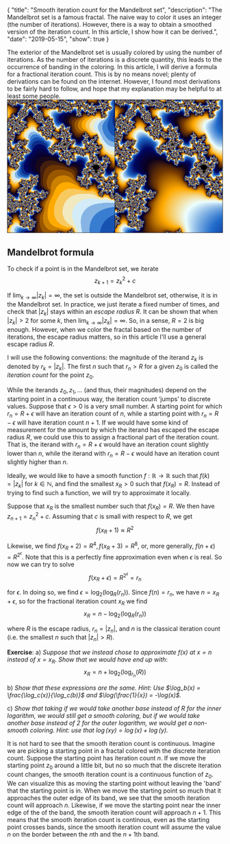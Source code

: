{
    "title": "Smooth iteration count for the Mandelbrot set",
    "description": "The Mandelbrot set is a famous fractal. The naive way to color it uses an integer (the number of iterations). However, there is a way to obtain a smoothed version of the iteration count. In this article, I show how it can be derived.",
    "date": "2019-05-15",
    "show": true
}


The exterior of the Mandelbrot set is usually colored by using the number of iterations. As the number of iterations is a discrete quantity, this leads to the occurrence of banding in the coloring. In this article, I will derive a formula for a fractional iteration count. This is by no means novel; plenty of derivations can be found on the internet. However, I found most derivations to be fairly hard to follow, and hope that my explanation may be helpful to at least some people.
![Comparison of the classical iteration count with the smooth iteration count](images/comparison.png)


## Mandelbrot formula

To check if a point is in the Mandelbrot set, we iterate
$$z_{k + 1} = z_k^2 + c$$

If $\lim_{k \rightarrow \infty} |z_k| = \infty$, the set is outside the Mandelbrot set, otherwise, it is in the Mandelbrot set. In practice, we just iterate a fixed number of times, and check that $|z_k|$ stays within an *escape radius* $R$. It can be shown that when $|z_k| > 2$ for some $k$, then $\lim_{k \rightarrow \infty} |z_k| = \infty$. So, in a sense, $R = 2$ is big enough. However, when we color the fractal based on the number of iterations, the escape radius matters, so in this article I'll use a general escape radius $R$.

I will use the following conventions: the magnitude of the iterand $z_k$ is denoted by $r_k = |z_k|$. The first $n$ such that $r_n > R$ for a given $z_0$ is called the *iteration count* for the point $z_0$.

While the iterands $z_0, z_1, ...$ (and thus, their magnitudes) depend on the starting point in a continuous way, the iteration count ‘jumps’ to discrete values. Suppose that $\epsilon > 0$ is a very small number. A starting point for which $r_n = R + \epsilon$ will have an iteration count of $n$, while a starting point with $r_n = R - \epsilon$ will have iteration count $n + 1$. If we would have some kind of measurement for the amount by which the iterand has escaped the escape radius $R$, we could use this to assign a fractional part of the iteration count. That is, the iterand with $r_n = R + \epsilon$ would have an iteration count slightly lower than $n$, while the iterand with $r_n = R - \epsilon$ would have an iteration count slightly higher than $n$.

Ideally, we would like to have a smooth function $f : \mathbb{R} \rightarrow \mathbb{R}$ such that $f(k) = | z_k |$ for $k \in \mathbb{N}$, and find the smallest $x_R > 0$ such that $f(x_R) = R$. Instead of trying to find such a function, we will try to approximate it locally.

Suppose that $x_R$ is the smallest number such that $f(x_R) = R$. We then have $z_{n+1} = z_n^2 + c$. Assuming that $c$ is small with respect to $R$, we get
$$ f(x_R + 1) \approx R^2  $$

Likewise, we find $f(x_R + 2) = R^4, f(x_R + 3) = R^8$, or, more generally, $f(n + \epsilon) = R^{2^\epsilon}$. Note that this is a perfectly fine approximation even when $\epsilon$ is real. So now we can try to solve
$$ f(x_R + \epsilon) = R^{2^\epsilon} = r_n $$

for $\epsilon$. In doing so, we find $\epsilon = \log_2(\log_R(r_n))$. Since $f(n) = r_n$, we have $n = x_R + \epsilon$, so for the fractional iteration count $x_R$ we find
$$x_R = n - \log_2(\log_R(r_n))$$

where $R$ is the escape radius, $r_n = |z_n|$, and $n$ is the classical iteration count (i.e. the smallest $n$ such that $|z_n| > R$).

**Exercise**: a) *Suppose that we instead chose to approximate $f(x)$ at $x = n$ instead of $x = x_R$. Show that we would have end up with*:
$$ x_R = n + \log_2(\log_{r_n}(R)) $$

b) *Show that these expressions are the same. Hint: Use $\log_b(x) = \frac{\log_c(x)}{\log_c(b)}$ and $\log(\frac{1}{x}) = -\log(x)$.*

c) *Show that taking if we would take another base instead of $R$ for the inner logarithm, we would still get a smooth coloring, but if we would take another base instead of 2 for the outer logarithm, we would get a non-smooth coloring. Hint: use that $\log(xy) = \log(x) + \log(y)$.*

It is not hard to see that the smooth iteration count is continuous. Imagine we are picking a starting point in a fractal colored with the discrete iteration count. Suppose the starting point has iteration count $n$. If we move the starting point $z_0$ around a little bit, but no so much that the discrete iteration count changes, the smooth iteration count is a continuous function of $z_0$. We can visualize this as moving the starting point without leaving the 'band' that the starting point is in. When we move the starting point so much that it approaches the outer edge of its band, we see that the smooth iteration count will approach $n$. Likewise, if we move the starting point near the inner edge of the of the band, the smooth iteration count will approach $n + 1$. This means that the smooth iteration count is continous, even as the starting point crosses bands, since the smooth iteration count will assume the value $n$ on the border between the $n$th and the $n + 1$th band.
